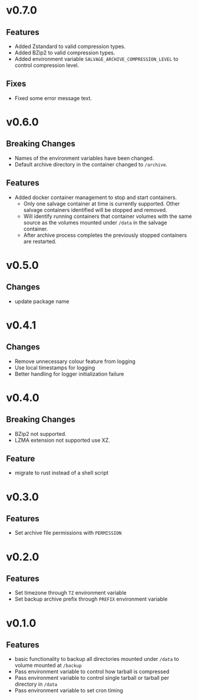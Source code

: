 # v0.7.0
## Features
- Added Zstandard to valid compression types.
- Added BZip2 to valid compression types.
- Added environment variable `SALVAGE_ARCHIVE_COMPRESSION_LEVEL` to control compression level.

## Fixes
- Fixed some error message text.

# v0.6.0
## Breaking Changes
- Names of the environment variables have been changed.
- Default archive directory in the container changed to `/archive`.

## Features
- Added docker container management to stop and start containers.
  - Only one salvage container at time is currently supported. Other salvage containers identified will be stopped and removed.
  - Will identify running containers that container volumes with the same source as the volumes mounted under `/data` in the salvage container.
  - After archive process completes the previously stopped containers are restarted.

# v0.5.0
## Changes
- update package name


# v0.4.1
## Changes
- Remove unnecessary colour feature from logging
- Use local timestamps for logging
- Better handling for logger initialization failure

# v0.4.0
## Breaking Changes
- BZip2 not supported.
- LZMA extension not supported use XZ.

## Feature
- migrate to rust instead of a shell script


# v0.3.0
## Features
- Set archive file permissions with `PERMISSION`

# v0.2.0
## Features
- Set timezone through `TZ` environment variable
- Set backup archive prefix through `PREFIX` environment variable

# v0.1.0
## Features
- basic functionality to backup all directories mounted under `/data` to volume mounted at `/backup`
- Pass environment variable to control how tarball is compressed
- Pass environment variable to control single tarball or tarball per directory in `/data`
- Pass environment variable to set cron timing
